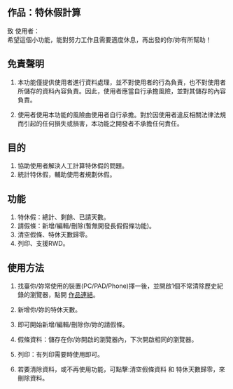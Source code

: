 <!DOCTYPE html> <html lang="zh"> <head> <meta charset="utf-8"/>  <link rel="shortcut icon" href="https://www.mdeditor.com/images/logos/favicon.ico" type="image/x-icon"/> </head> <body><h2 id="h2--"><a name="作品：特休假計算" class="reference-link"></a><span class="header-link octicon octicon-link"></span>作品：特休假計算</h2><p>致 使用者：<br>希望這個小功能，能對努力工作且需要適度休息，再出發的你/妳有所幫助！ </p><h2 id="h2-u514Du8CACu8072u660E"><a name="免責聲明" class="reference-link"></a><span class="header-link octicon octicon-link"></span>免責聲明</h2><ol> <li><p>本功能僅提供使用者進行資料處理，並不對使用者的行為負責，也不對使用者所儲存的資料內容負責。因此，使用者應當自行承擔風險，並對其儲存的內容負責。</p> </li><li><p>使用者使用本功能的風險由使用者自行承擔。對於因使用者違反相關法律法規而引起的任何損失或損害，本功能之開發者不承擔任何責任。</p> </li></ol> <h2 id="h2-u76EEu7684"><a name="目的" class="reference-link"></a><span class="header-link octicon octicon-link"></span>目的</h2><ol> <li>協助使用者解決人工計算特休假的問題。</li><li>統計特休假，輔助使用者規劃休假。</li></ol> <h2 id="h2-u529Fu80FD"><a name="功能" class="reference-link"></a><span class="header-link octicon octicon-link"></span>功能</h2><ol> <li>特休假：總計、剩餘、已請天數。</li><li>請假條：新增/編輯/刪除(暫無開發長假假條功能)。</li><li>清空假條、特休天數歸零。</li><li>列印、支援RWD。</li></ol> <h2 id="h2-u4F7Fu7528u65B9u6CD5"><a name="使用方法" class="reference-link"></a><span class="header-link octicon octicon-link"></span>使用方法</h2><ol> <li><p>找臺你/妳常使用的裝置(PC/PAD/Phone)擇一後，並開啟1個不常清除歷史紀錄的瀏覽器，點開 <a href="https://bit104104.github.io/daysOffList/" title="作品連結">作品連結</a>。</p> </li><li><p>新增你/妳的特休天數。</p> </li><li><p>即可開始新增/編輯/刪除你/妳的請假條。</p> </li><li><p>假條資料：儲存在你/妳開啟的瀏覽器內，下次開啟相同的瀏覽器。</p> </li><li><p>列印：有列印需要時使用即可。</p> </li><li><p>若要清除資料，或不再使用功能，可點擊:清空假條資料 和 特休天數歸零，來刪除資料。</p> </li></ol> </body> </html>